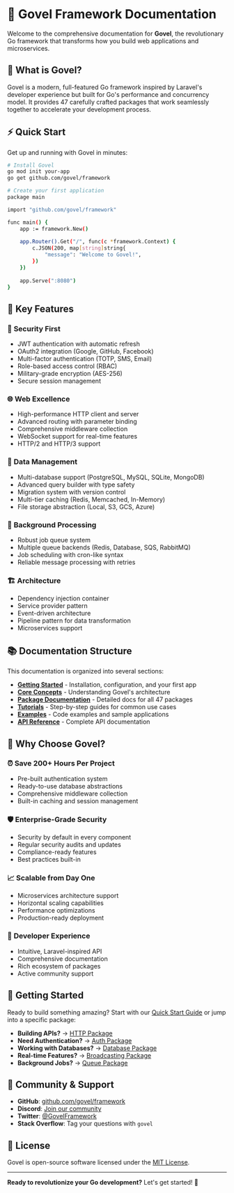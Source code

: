# 🚀 Govel Framework Documentation

Welcome to the comprehensive documentation for **Govel**, the revolutionary Go framework that transforms how you build web applications and microservices.

## 🌟 What is Govel?

Govel is a modern, full-featured Go framework inspired by Laravel's developer experience but built for Go's performance and concurrency model. It provides 47 carefully crafted packages that work seamlessly together to accelerate your development process.

## ⚡ Quick Start

Get up and running with Govel in minutes:

```bash
# Install Govel
go mod init your-app
go get github.com/govel/framework

# Create your first application
package main

import "github.com/govel/framework"

func main() {
    app := framework.New()
    
    app.Router().Get("/", func(c *framework.Context) {
        c.JSON(200, map[string]string{
            "message": "Welcome to Govel!",
        })
    })
    
    app.Serve(":8080")
}
```

## 🎯 Key Features

### 🔐 **Security First**

- JWT authentication with automatic refresh
- OAuth2 integration (Google, GitHub, Facebook)
- Multi-factor authentication (TOTP, SMS, Email)
- Role-based access control (RBAC)
- Military-grade encryption (AES-256)
- Secure session management

### 🌐 **Web Excellence**

- High-performance HTTP client and server
- Advanced routing with parameter binding
- Comprehensive middleware collection
- WebSocket support for real-time features
- HTTP/2 and HTTP/3 support

### 💾 **Data Management**

- Multi-database support (PostgreSQL, MySQL, SQLite, MongoDB)
- Advanced query builder with type safety
- Migration system with version control
- Multi-tier caching (Redis, Memcached, In-Memory)
- File storage abstraction (Local, S3, GCS, Azure)

### 🔄 **Background Processing**

- Robust job queue system
- Multiple queue backends (Redis, Database, SQS, RabbitMQ)
- Job scheduling with cron-like syntax
- Reliable message processing with retries

### 🏗️ **Architecture**

- Dependency injection container
- Service provider pattern
- Event-driven architecture
- Pipeline pattern for data transformation
- Microservices support

## 📚 Documentation Structure

This documentation is organized into several sections:

- **[Getting Started](getting-started/quick-start.md)** - Installation, configuration, and your first app
- **[Core Concepts](core-concepts/architecture.md)** - Understanding Govel's architecture
- **[Package Documentation](packages/)** - Detailed docs for all 47 packages
- **[Tutorials](tutorials/)** - Step-by-step guides for common use cases
- **[Examples](examples/)** - Code examples and sample applications
- **[API Reference](api-reference/)** - Complete API documentation

## 🚀 Why Choose Govel?

### ⏰ **Save 200+ Hours Per Project**

- Pre-built authentication system
- Ready-to-use database abstractions
- Comprehensive middleware collection
- Built-in caching and session management

### 🛡️ **Enterprise-Grade Security**

- Security by default in every component
- Regular security audits and updates
- Compliance-ready features
- Best practices built-in

### 📈 **Scalable from Day One**

- Microservices architecture support
- Horizontal scaling capabilities
- Performance optimizations
- Production-ready deployment

### 🎨 **Developer Experience**

- Intuitive, Laravel-inspired API
- Comprehensive documentation
- Rich ecosystem of packages
- Active community support

## 🏃 Getting Started

Ready to build something amazing? Start with our [Quick Start Guide](getting-started/quick-start.md) or jump into a specific package:

- **Building APIs?** → [HTTP Package](packages/http/README.md)
- **Need Authentication?** → [Auth Package](packages/auth/README.md)
- **Working with Databases?** → [Database Package](packages/database/README.md)
- **Real-time Features?** → [Broadcasting Package](packages/broadcasting/README.md)
- **Background Jobs?** → [Queue Package](packages/queue/README.md)

## 🤝 Community & Support

- **GitHub**: [github.com/govel/framework](https://github.com/govel/framework)
- **Discord**: [Join our community](https://discord.gg/govel)
- **Twitter**: [@GovelFramework](https://twitter.com/GovelFramework)
- **Stack Overflow**: Tag your questions with `govel`

## 📄 License

Govel is open-source software licensed under the [MIT License](https://opensource.org/licenses/MIT).

---

**Ready to revolutionize your Go development?** Let's get started! 🚀
